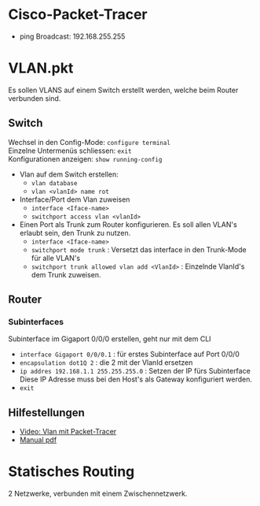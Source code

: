 # Cisco-Packet-Tracer

- ping Broadcast: 192.168.255.255

# VLAN.pkt
Es sollen VLANS auf einem Switch erstellt werden, welche beim Router verbunden sind.

## Switch
Wechsel in den Config-Mode: `configure terminal`  
Einzelne Untermenüs schliessen: `exit`  
Konfigurationen anzeigen: `show running-config`  

- Vlan auf dem Switch erstellen:
  - `vlan database`
  - `vlan <vlanId> name rot`
- Interface/Port dem Vlan zuweisen
  - `interface <Iface-name>`
  - `switchport access vlan <vlanId>`
- Einen Port als Trunk zum Router konfigurieren. Es soll allen VLAN's erlaubt sein, den Trunk zu nutzen.
  - `interface <Iface-name>`
  - `switchport mode trunk` : Versetzt das interface in den Trunk-Mode für alle VLAN's
  - `switchport trunk allowed vlan add <VlanId>` : Einzelnde VlanId's dem Trunk zuweisen.

## Router
### Subinterfaces
Subinterface im Gigaport 0/0/0 erstellen, geht nur mit dem CLI
- `interface Gigaport 0/0/0.1` : für erstes Subinterface auf Port 0/0/0
- `encapsulation dot1Q 2` : die 2 mit der VlanId ersetzen
- `ip addres 192.168.1.1 255.255.255.0` : Setzen der IP fürs Subinterface  
Diese IP Adresse muss bei den Host's als Gateway konfiguriert werden.
- `exit`

## Hilfestellungen
- [Video: Vlan mit Packet-Tracer](https://www.youtube.com/watch?v=MKY4Yu12wlo)
- [Manual pdf](https://www.cisco.com/c/en/us/td/docs/routers/ncs6000/software/interfaces/command/reference/b-interfaces-cr-ncs6k/b_interfaces_cr50ncs_chapter_01001.pdf)

# Statisches Routing
2 Netzwerke, verbunden mit einem Zwischennetzwerk. 
